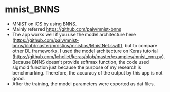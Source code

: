 # mnist_BNNS
* MNIST on iOS by using BNNS. 
* Mainly referred https://github.com/paiv/mnist-bnns
* The app works well if you use the model architecture here (https://github.com/paiv/mnist-bnns/blob/master/mnistios/mnistios/MnistNet.swift), but to compare other DL frameworks, I used the model architecture on Keras tutorial (https://github.com/fchollet/keras/blob/master/examples/mnist_cnn.py). Because BNNS doesn't provide softmax function, the code used sigmoid function just because the purpose of my research is benchmarking. Therefore, the accuracy of the output by this app is not good.
* After the training, the model parameters were exported as dat files. 
